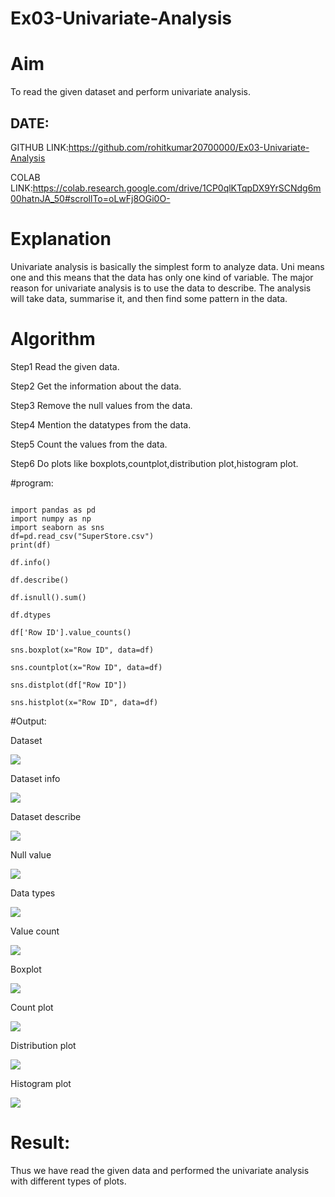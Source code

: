 # Ex03-Univariate-Analysis

# Aim
To read the given dataset and perform univariate analysis.

## DATE:

GITHUB LINK:https://github.com/rohitkumar20700000/Ex03-Univariate-Analysis

COLAB LINK:https://colab.research.google.com/drive/1CP0qlKTqpDX9YrSCNdg6m00hatnJA_50#scrollTo=oLwFj8OGi0O-

# Explanation
Univariate analysis is basically the simplest form to analyze data. Uni means one and this means that the data has only one kind of variable. The major reason for univariate analysis is to use the data to describe. The analysis will take data, summarise it, and then find some pattern in the data.

# Algorithm
Step1 Read the given data.

Step2 Get the information about the data.

Step3 Remove the null values from the data.

Step4 Mention the datatypes from the data.

Step5 Count the values from the data.

Step6 Do plots like boxplots,countplot,distribution plot,histogram plot.

#program:

```

import pandas as pd
import numpy as np
import seaborn as sns
df=pd.read_csv("SuperStore.csv")
print(df)

df.info()

df.describe()

df.isnull().sum()

df.dtypes

df['Row ID'].value_counts()

sns.boxplot(x="Row ID", data=df)

sns.countplot(x="Row ID", data=df)

sns.distplot(df["Row ID"])

sns.histplot(x="Row ID", data=df)

```
#Output:

Dataset 

![](https://github.com/Hariharan5354/Ex03-Univariate-Analysis/blob/main/01.jpg)


Dataset info

![](https://github.com/Hariharan5354/Ex03-Univariate-Analysis/blob/main/02.jpg)


Dataset describe

![](https://github.com/Hariharan5354/Ex03-Univariate-Analysis/blob/main/03.jpg)


Null value

![](https://github.com/Hariharan5354/Ex03-Univariate-Analysis/blob/main/04.jpg)


Data types

![](https://github.com/Hariharan5354/Ex03-Univariate-Analysis/blob/main/05.jpg)


Value count

![](https://github.com/Hariharan5354/Ex03-Univariate-Analysis/blob/main/06.jpg)


Boxplot

![](https://github.com/Hariharan5354/Ex03-Univariate-Analysis/blob/main/07.jpg)


Count plot

![](https://github.com/Hariharan5354/Ex03-Univariate-Analysis/blob/main/08.jpg)


Distribution plot

![](https://github.com/Hariharan5354/Ex03-Univariate-Analysis/blob/main/09.jpg)


Histogram plot

![](https://github.com/Hariharan5354/Ex03-Univariate-Analysis/blob/main/10.jpg)



# Result:
Thus we have read the given data and performed the univariate analysis with different types of plots.
